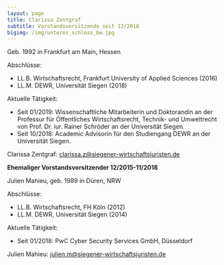 ```yaml
---
layout: page
title: Clarissa Zentgraf
subtitle: Vorstandsvorsitzende seit 12/2018
bigimg: /img/unteres_schloss_bw.jpg
---
```


Geb. 1992 in Frankfurt am Main, Hessen

Abschlüsse:

 * LL.B. Wirtschaftsrecht, Frankfurt University of Applied Sciences (2016)
 * LL.M. DEWR, Universität Siegen (2018)
 
Aktuelle Tätigkeit:
 * Seit 01/2019: Wissenschaftliche Mitarbeiterin und Doktorandin an der Professur für Öffentliches Wirtschaftsrecht, Technik- und Umweltrecht von Prof. Dr. iur. Rainer Schröder an der Universität Siegen.
 * Seit 10/2018: Academic Advisorin für den Studiengang DEWR an der Universität Siegen.

Clarissa Zentgraf: <clarissa.z@siegener-wirtschaftsjuristen.de> 




**Ehemaliger Vorstandsvorsitzender 12/2015-11/2018**

Julien Mahieu, geb. 1989 in Düren, NRW

Abschlüsse:

  * LL.B. Wirtschaftsrecht, FH Köln (2012)
  * LL.M. DEWR, Universität Siegen (2014)

Aktuelle Tätigkeit:

  * Seit 01/2018: PwC Cyber Security Services GmbH, Düsseldorf

Julien Mahieu: <julien.m@siegener-wirtschaftsjuristen.de>
